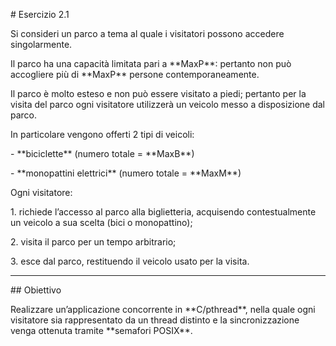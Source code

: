 \# Esercizio 2.1



Si consideri un parco a tema al quale i visitatori possono accedere singolarmente.  

Il parco ha una capacità limitata pari a \*\*MaxP\*\*: pertanto non può accogliere più di \*\*MaxP\*\* persone contemporaneamente.



Il parco è molto esteso e non può essere visitato a piedi; pertanto per la visita del parco ogni visitatore utilizzerà un veicolo messo a disposizione dal parco.  

In particolare vengono offerti 2 tipi di veicoli:

\- \*\*biciclette\*\* (numero totale = \*\*MaxB\*\*)  

\- \*\*monopattini elettrici\*\* (numero totale = \*\*MaxM\*\*)



Ogni visitatore:

1\. richiede l’accesso al parco alla biglietteria, acquisendo contestualmente un veicolo a sua scelta (bici o monopattino);

2\. visita il parco per un tempo arbitrario;

3\. esce dal parco, restituendo il veicolo usato per la visita.



---



\## Obiettivo

Realizzare un’applicazione concorrente in \*\*C/pthread\*\*, nella quale ogni visitatore sia rappresentato da un thread distinto e la sincronizzazione venga ottenuta tramite \*\*semafori POSIX\*\*.

